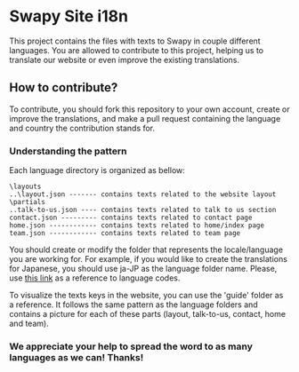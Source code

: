 # Swapy Site i18n
This project contains the files with texts to Swapy in couple different languages. You are allowed to contribute to this project, helping us to translate our website or even improve the existing translations.

## How to contribute?
To contribute, you should fork this repository to your own account, create or improve the translations, and make a pull request containing the language and country the contribution stands for.

### Understanding the pattern
Each language directory is organized as bellow:

    \layouts
    ..\layout.json ------- contains texts related to the website layout
    \partials
    ..talk-to-us.json ---- contains texts related to talk to us section
    contact.json --------- contains texts related to contact page
    home.json ------------ contains texts related to home/index page
    team.json ------------ contains texts related to team page

You should create or modify the folder that represents the locale/language you are working for. For example, if you would like to create the translations for Japanese, you should use ja-JP as the language folder name. Please, use [this link](https://msdn.microsoft.com/en-us/library/ee825488(v=cs.20).aspx) as a reference to language codes.

To visualize the texts keys in the website, you can use the 'guide' folder as a reference. It follows the same pattern as the language folders and contains a picture for each of these parts (layout, talk-to-us, contact, home and team).

### We appreciate your help to spread the word to as many languages as we can! Thanks!
